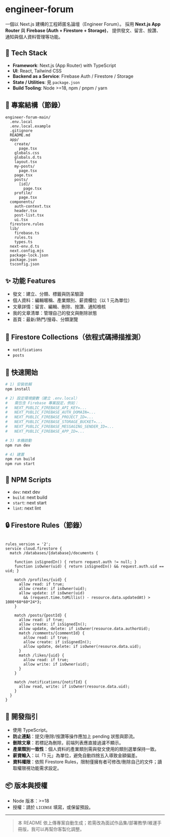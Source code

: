 # engineer-forum

一個以 Next.js 建構的工程師匿名論壇（Engineer Forum）。
採用 **Next.js App Router** 與 **Firebase (Auth + Firestore + Storage)**，
提供發文、留言、按讚、通知與個人資料管理等功能。

## 🧱 Tech Stack
- **Framework**: Next.js (App Router) with TypeScript
- **UI**: React, Tailwind CSS
- **Backend as a Service**: Firebase Auth / Firestore / Storage
- **State / Utilities**: 見 `package.json`
- **Build Tooling**: Node >=18, npm / pnpm / yarn

## 📁 專案結構（節錄）
```
engineer-forum-main/
  .env.local
  .env.local.example
  .gitignore
  README.md
  app/
    create/
      page.tsx
    globals.css
    globals.d.ts
    layout.tsx
    my-posts/
      page.tsx
    page.tsx
    posts/
      [id]/
        page.tsx
    profile/
      page.tsx
  components/
    auth-context.tsx
    header.tsx
    post-list.tsx
    ui.tsx
  firestore.rules
  lib/
    firebase.ts
    rules.ts
    types.ts
  next-env.d.ts
  next.config.mjs
  package-lock.json
  package.json
  tsconfig.json
```

## ✨ 功能 Features
- 發文：建立、分類、標籤與防呆驗證
- 個人資料：編輯暱稱、產業類別、薪資欄位（以 1 元為單位）
- 文章詳情：留言、編輯、刪除、按讚、通知檢核
- 我的文章清單：管理自己的發文與刪除狀態
- 首頁：最新/熱門/搜尋、分類瀏覽

## 🔐 Firestore Collections（依程式碼掃描推測）
- `notifications`
- `posts`

## 🚀 快速開始
```bash
# 1) 安裝依賴
npm install

# 2) 設定環境變數（建立 .env.local）
#   需包含 Firebase 專案設定，例如：
#   NEXT_PUBLIC_FIREBASE_API_KEY=...
#   NEXT_PUBLIC_FIREBASE_AUTH_DOMAIN=...
#   NEXT_PUBLIC_FIREBASE_PROJECT_ID=...
#   NEXT_PUBLIC_FIREBASE_STORAGE_BUCKET=...
#   NEXT_PUBLIC_FIREBASE_MESSAGING_SENDER_ID=...
#   NEXT_PUBLIC_FIREBASE_APP_ID=...

# 3) 本機啟動
npm run dev

# 4) 建置
npm run build
npm run start
```

## 🧪 NPM Scripts
- `dev`: next dev
- `build`: next build
- `start`: next start
- `lint`: next lint

## 🔒 Firestore Rules（節錄）
```

rules_version = '2';
service cloud.firestore {
  match /databases/{database}/documents {

    function isSignedIn() { return request.auth != null; }
    function isOwner(uid) { return isSignedIn() && request.auth.uid == uid; }

    match /profiles/{uid} {
      allow read: if true;
      allow create: if isOwner(uid);
      allow update: if isOwner(uid)
        && (request.time.toMillis() - resource.data.updatedAt) > 1000*60*60*24*3;
    }

    match /posts/{postId} {
      allow read: if true;
      allow create: if isSignedIn();
      allow update, delete: if isOwner(resource.data.authorUid);
      match /comments/{commentId} {
        allow read: if true;
        allow create: if isSignedIn();
        allow update, delete: if isOwner(resource.data.uid);
      }
      match /likes/{uid} {
        allow read: if true;
        allow write: if isOwner(uid);
      }
    }

    match /notifications/{notifId} {
      allow read, write: if isOwner(resource.data.uid);
    }
  }
}

```

## 📝 開發指引
- 使用 TypeScript。
- **防止連點**：提交/刪除/按讚等操作應加上 pending 狀態與節流。
- **刪除文章**：若標記為刪除，前端列表應直接過濾不顯示。
- **產業類別一致性**：個人資料的產業類別需與發文使用的類別選單保持一致。
- **薪資輸入**：以「1 元」為單位，避免自動四捨五入導致金額偏差。
- **資料權限**：依照 Firestore Rules，限制僅擁有者可修改/刪除自己的文件；讀取權限視功能需求設定。

## 📦 版本與授權
- Node 版本：>=18
- 授權：請於 `LICENSE` 填寫，或保留預設。

---

> 本 README 依上傳專案自動生成；若需改為面試作品集/部署教學/維運手冊版，我可以再幫你客製化調整。